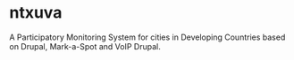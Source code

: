 ntxuva
======

A Participatory Monitoring System for cities in Developing Countries based on Drupal, Mark-a-Spot and VoIP Drupal.
